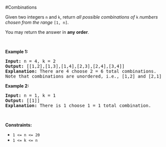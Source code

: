 #Combinations
<p>Given two integers <code>n</code> and <code>k</code>, return <em>all possible combinations of</em> <code>k</code> <em>numbers chosen from the range</em> <code>[1, n]</code>.</p>
<p>You may return the answer in <strong>any order</strong>.</p>
<p> </p>
<p><strong class="example">Example 1:</strong></p>
<pre><strong>Input:</strong> n = 4, k = 2
<strong>Output:</strong> [[1,2],[1,3],[1,4],[2,3],[2,4],[3,4]]
<strong>Explanation:</strong> There are 4 choose 2 = 6 total combinations.
Note that combinations are unordered, i.e., [1,2] and [2,1] are considered to be the same combination.
</pre>
<p><strong class="example">Example 2:</strong></p>
<pre><strong>Input:</strong> n = 1, k = 1
<strong>Output:</strong> [[1]]
<strong>Explanation:</strong> There is 1 choose 1 = 1 total combination.
</pre>
<p> </p>
<p><strong>Constraints:</strong></p>
<ul>
<li><code>1 &lt;= n &lt;= 20</code></li>
<li><code>1 &lt;= k &lt;= n</code></li>
</ul>
